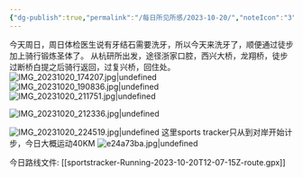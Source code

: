```yaml
---
{"dg-publish":true,"permalink":"/每日所见所感/2023-10-20/","noteIcon":"3"}
---
```


今天周日，周日体检医生说有牙结石需要洗牙，所以今天来洗牙了，顺便通过徒步加上骑行锻炼圣体了。
从杭研所出发，途径浙家口腔，西兴大桥，龙翔桥，徒步过断桥白提之后骑行返回，过复兴桥，回住处。
![IMG_20231020_174207.jpg|undefined](/img/user/%E6%AF%8F%E6%97%A5%E6%89%80%E8%A7%81%E6%89%80%E6%84%9F/%E9%99%84%E4%BB%B6/IMG_20231020_174207.jpg)
![IMG_20231020_190836.jpg|undefined](/img/user/%E6%AF%8F%E6%97%A5%E6%89%80%E8%A7%81%E6%89%80%E6%84%9F/%E9%99%84%E4%BB%B6/IMG_20231020_190836.jpg)
![IMG_20231020_211751.jpg|undefined](/img/user/%E6%AF%8F%E6%97%A5%E6%89%80%E8%A7%81%E6%89%80%E6%84%9F/%E9%99%84%E4%BB%B6/IMG_20231020_211751.jpg)


![IMG_20231020_212336.jpg|undefined](/img/user/%E6%AF%8F%E6%97%A5%E6%89%80%E8%A7%81%E6%89%80%E6%84%9F/%E9%99%84%E4%BB%B6/IMG_20231020_212336.jpg)

![IMG_20231020_224519.jpg|undefined](/img/user/%E6%AF%8F%E6%97%A5%E6%89%80%E8%A7%81%E6%89%80%E6%84%9F/%E9%99%84%E4%BB%B6/IMG_20231020_224519.jpg)
这里sports tracker只从到对岸开始计步，今日大概运动40KM
![e24a73ba.jpg|undefined](/img/user/%E6%AF%8F%E6%97%A5%E6%89%80%E8%A7%81%E6%89%80%E6%84%9F/%E9%99%84%E4%BB%B6/e24a73ba.jpg)

今日路线文件:
[[sportstracker-Running-2023-10-20T12-07-15Z-route.gpx]]